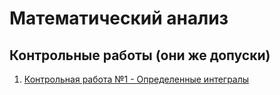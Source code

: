 # Математический анализ

## Контрольные работы (они же допуски)

1. [Контрольная работа №1 - Определенные интегралы](.kontr/kr1.md)
